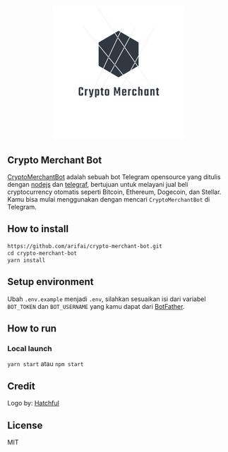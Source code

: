 <h1 align="center">
    <img src="/img/logo_transparent.png" width="300px">
</h1>

## Crypto Merchant Bot

[CryptoMerchantBot](http://t.me/CryptoMerchantBot) adalah sebuah bot Telegram opensource yang ditulis dengan [nodejs](https://nodejs.org/en/) dan [telegraf](https://telegraf.js.org/#/), bertujuan untuk melayani jual beli cryptocurrency otomatis seperti Bitcoin, Ethereum, Dogecoin, dan Stellar. Kamu bisa mulai menggunakan dengan mencari `CryptoMerchantBot` di Telegram.

## How to install

```
https://github.com/arifai/crypto-merchant-bot.git
cd crypto-merchant-bot
yarn install
```

## Setup environment

Ubah `.env.example` menjadi `.env`, silahkan sesuaikan isi dari variabel `BOT_TOKEN` dan `BOT_USERNAME` yang kamu dapat dari [BotFather](https://t.me/BotFather).

## How to run

### Local launch

`yarn start` atau `npm start`

## Credit

Logo by: [Hatchful](https://hatchful.shopify.com/)

## License 

MIT
